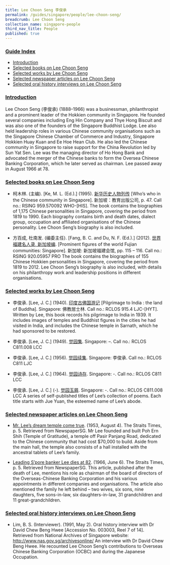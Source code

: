 ```yaml
---
title: Lee Choon Seng 李俊承
permalink: /guides/singapore/people/lee-choon-seng/
breadcrumb: Lee Choon Seng
collection_name: singapore-people
third_nav_title: People
published: true
---
```


### <u>Guide Index</u>

* [Introduction](#introduction)
* [Selected books on Lee Choon Seng](#selected-books-on-lee-choon-seng)
* [Selected works by Lee Choon Seng](#selected-works-by-lee-choon-seng)
* [Selected newspaper articles on Lee Choon Seng](#selected-newspaper-articles-on-lee-choon-seng)
* [Selected oral history interviews on Lee Choon Seng](#selected-oral-history-interviews-on-lee-choon-seng)

### <u>Introduction</u>

Lee Choon Seng (李俊承) (1888–1966) was a businessman, philanthropist and a prominent leader of the Hokkien community in Singapore. He founded several companies including Eng Hin Company and Thye Hong Biscuit and was also one of the founders of the Singapore Buddhist Lodge. Lee also held leadership roles in various Chinese community organisations such as the Singapore Chinese Chamber of Commerce and Industry, Singapore Hokkien Huay Kuan and Ee Hoe Hean Club. He also led the Chinese community in Singapore to raise support for the China Revolution led by Sun Yat Sen. Lee was the managing director of Ho Hong Bank and advocated the merger of the Chinese banks to form the Oversea Chinese Banking Corporation, which he later served as chairman. Lee passed away in August 1966 at 78.

 

### <u>Selected books on Lee Choon Seng</u>

* 柯木林. (主编). [Ke, M. L. (Ed.).] (1995). [新华历史人物列传](http://eservice.nlb.gov.sg/item_holding_s.aspx?bid=85400628) [Who’s who in the Chinese community in Singapore]. 新加坡：教育出版公司, p. 47.
Call no.: RSING 959.570092 WHO-\[HIS\].
The book contains the biographies of 1,175 Chinese personalities in Singapore, covering the period from 1819 to 1990. Each biography contains birth and death dates, dialect group, occupation and affiliated organisations of the Chinese personality. Lee Choon Seng’s biography is also included.


* 方百成, 杜南发. (编委主任). [Fang, B. C. and Du, N. F. (Ed.).] (2012). [世界福建名人录, 新加坡编](http://eservice.nlb.gov.sg/item_holding_s.aspx?bid=200125706). [Prominent figures of the world Fujian communities: Singapore]. 新加坡: 新加坡福建会馆, pp. 115 – 116.
Call no.: RSING 920.05957 PRO
The book contains the biographies of 155 Chinese Hokkien personalities in Singapore, covering the period from 1819 to 2012. Lee Choon Seng’s biography is also included, with details on his philanthropy work and leadership positions in different organisations.


### <u>Selected works by Lee Choon Seng</u>

* 李俊承. [Lee, J. C.] (1940). [印度古佛国游记](http://eservice.nlb.gov.sg/item_holding_s.aspx?bid=12688442) [Pilgrimage to India : the land of Buddha].
Singapore: 佛教居士林.
Call no.: RCLOS 915.4 LJC-\[HYT\].
Written by Lee, this book records his pilgrimage to India in 1939. It includes images of temples and Buddhist figures in the cities he had visited in India, and includes the Chinese temple in Sarnath, which he had sponsored to be restored.


* 李俊承. [Lee, J. C.] (1949). [觉园集](http://eservice.nlb.gov.sg/item_holding_s.aspx?bid=84551656). Singapore: –.
Call no.: RCLOS C811.008 LCC


* 李俊承. [Lee, J. C.] (1956). [觉园续集](http://eservice.nlb.gov.sg/item_holding_s.aspx?bid=12696590). Singapore: 李俊承.
Call no.: RCLOS C811 LJC


* 李俊承. [Lee, J. C.] (1964). [觉园诗存](http://eservice.nlb.gov.sg/item_holding_s.aspx?bid=84550061). Singapore: -.
Call no.: RCLOS C811 LCC


* 李俊承. [Lee, J. C.] (-). [觉园玉屑](http://eservice.nlb.gov.sg/item_holding_s.aspx?bid=84551520). Singapore: -.
Call no.: RCLOS C811.008 LCC
A series of self-published titles of Lee’s collection of poems. Each title starts with Jue Yuan, the esteemed name of Lee’s abode.

### <u>Selected newspaper articles on Lee Choon Seng</u>

* [Mr. Lee’s dream temple come true](http://eresources.nlb.gov.sg/newspapers/Digitised/Article/straitstimes19530804-1.2.72). (1953, August 4). The Straits Times, p. 5. Retrieved from NewspaperSG.
Mr Lee founded and built Poh Ern Shih (Temple of Gratitude), a temple off Pasir Panjang Road, dedicated to the Chinese community that had cost $70,000 to build. Aside from the main hall, the temple also consists of a hall installed with the ancestral tablets of Lee’s family.


* [Leading S’pore banker Lee dies at 82](http://eresources.nlb.gov.sg/newspapers/Digitised/Article/straitstimes19660606-1.2.38). (1966, June 6). The Straits Times, p. 5. Retrieved from NewspaperSG.
This article, published after the death of Lee, mentions his role as chairman of the board of directors of the Overseas-Chinese Banking Corporation and his various appointments in different companies and organisations. The article also mentioned the family he left behind – two wives, six sons, nine daughters, five sons-in-law, six daughters-in-law, 31 grandchildren and 11 great-grandchildren.

### <u>Selected oral history interviews on Lee Choon Seng</u>

* Lim, B. S. (Interviewer). (1991, May 2). Oral history interview with Dr David Chew Beng Hwee [Accession No. 003003, Reel 7 of 14]. Retrieved from National Archives of Singapore website: http://www.nas.gov.sg/archivesonline/
An interview with Dr David Chew Beng Hwee. He recounted Lee Choon Seng’s contributions to Overseas Chinese Banking Corporation (OCBC) and during the Japanese Occupation.